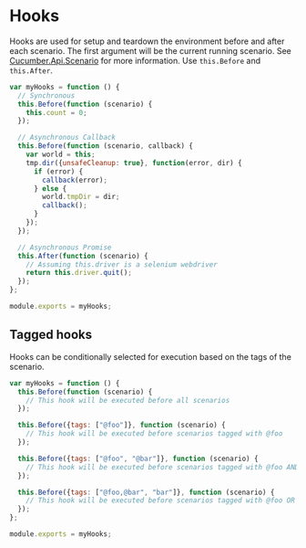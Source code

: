 # Hooks

Hooks are used for setup and teardown the environment before and after each scenario.
The first argument will be the current running scenario.
See [Cucumber.Api.Scenario](https://github.com/cucumber/cucumber-js/blob/master/lib/cucumber/api/scenario.js)
for more information.
Use `this.Before` and `this.After`.

```javascript
var myHooks = function () {
  // Synchronous
  this.Before(function (scenario) {
    this.count = 0;
  });

  // Asynchronous Callback
  this.Before(function (scenario, callback) {
    var world = this;
    tmp.dir({unsafeCleanup: true}, function(error, dir) {
      if (error) {
        callback(error);
      } else {
        world.tmpDir = dir;
        callback();
      }
    });
  });

  // Asynchronous Promise
  this.After(function (scenario) {
    // Assuming this.driver is a selenium webdriver
    return this.driver.quit();
  });
};

module.exports = myHooks;
```

## Tagged hooks

Hooks can be conditionally selected for execution based on the tags of the scenario.

``` javascript
var myHooks = function () {
  this.Before(function (scenario) {
    // This hook will be executed before all scenarios
  });

  this.Before({tags: ["@foo"]}, function (scenario) {
    // This hook will be executed before scenarios tagged with @foo
  });

  this.Before({tags: ["@foo", "@bar"]}, function (scenario) {
    // This hook will be executed before scenarios tagged with @foo AND @bar
  });

  this.Before({tags: ["@foo,@bar", "bar"]}, function (scenario) {
    // This hook will be executed before scenarios tagged with @foo OR @bar
  });
};

module.exports = myHooks;
```
